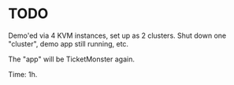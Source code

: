 # TODO

Demo'ed via 4 KVM instances, set up as 2 clusters.  Shut down one "cluster", demo app still running, etc.

The "app" will be TicketMonster again.

Time: 1h.

